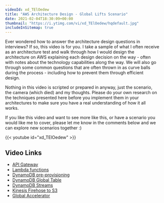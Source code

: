 ```yaml
---
videoId: xd_TElOedew
title: "AWS Architecture Design - Global Lifts Scenario"
date: 2021-02-04T18:30:09+00:00
thumbnail: "https://i.ytimg.com/vi/xd_TElOedew/hqdefault.jpg"
includeInSitemap: true
---
```


Ever wondered how to answer the architecture design questions in interviews? If so, this video is for you. I take a sample of what I often receive as an architecture test and walk through how I would design the architecture on AWS explaining each design decision on the way - often with notes about the technology capabilities along the way. We will also go through some common questions that are often thrown in as curve balls during the process - including how to prevent them through efficient design.

Nothing in this video is scripted or prepared in anyway, just the scenario, the camera (which died) and my thoughts. Please do your own research on the techniques presented here before you implement them in your architectures to make sure you have a real understanding of how it all works.

If you like this video and want to see more like this, or have a scenario you would like me to cover, please let me know in the comments below and we can explore new scenarios together :)

<!--more-->

{{< youtube id="xd_TElOedew" >}}

## Video Links

- [API Gateway](https://aws.amazon.com/api-gateway/features/)
- [Lambda functions](https://aws.amazon.com/lambda/features/)
- [DynamoDB pre-provisioning](https://docs.aws.amazon.com/amazondynamodb/latest/developerguide/HowItWorks.ReadWriteCapacityMode.html#HowItWorks.InitialThroughput)
- [DynamoDB Global Table](https://aws.amazon.com/dynamodb/global-tables/)
- [DynamoDB Streams](https://aws.amazon.com/blogs/database/dynamodb-streams-use-cases-and-design-patterns/#:~:text=DynamoDB%20Streams%20is%20a%20powerful,for%20up%20to%2024%20hours.)
- [Kinesis Firehose to S3](https://towardsdatascience.com/delivering-real-time-streaming-data-to-amazon-s3-using-amazon-kinesis-data-firehose-2cda5c4d1efe)
- [Global Accelerator](https://aws.amazon.com/global-accelerator/features/)
